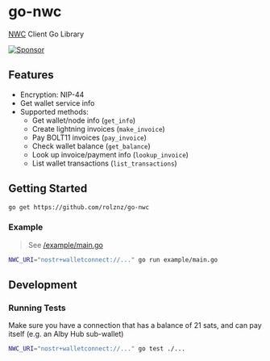 # go-nwc

[NWC](https://nwc.dev) Client Go Library

[![Sponsor](https://lnfly.albylabs.com/api/apps/386/proxy/api/badge/7f8a5810-ad2f-42d0-add2-31cc5d873202)](/?project=7f8a5810-ad2f-42d0-add2-31cc5d873202)

## Features

- Encryption: NIP-44
- Get wallet service info
- Supported methods:
  - Get wallet/node info (`get_info`)
  - Create lightning invoices (`make_invoice`)
  - Pay BOLT11 invoices (`pay_invoice`)
  - Check wallet balance (`get_balance`)
  - Look up invoice/payment info (`lookup_invoice`)
  - List wallet transactions (`list_transactions`)

## Getting Started

`go get https://github.com/rolznz/go-nwc`

### Example

> See [/example/main.go](/example/main.go)

```bash
NWC_URI="nostr+walletconnect://..." go run example/main.go
```

## Development

### Running Tests

Make sure you have a connection that has a balance of 21 sats, and can pay itself (e.g. an Alby Hub sub-wallet)

```bash
NWC_URI="nostr+walletconnect://..." go test ./...
```
